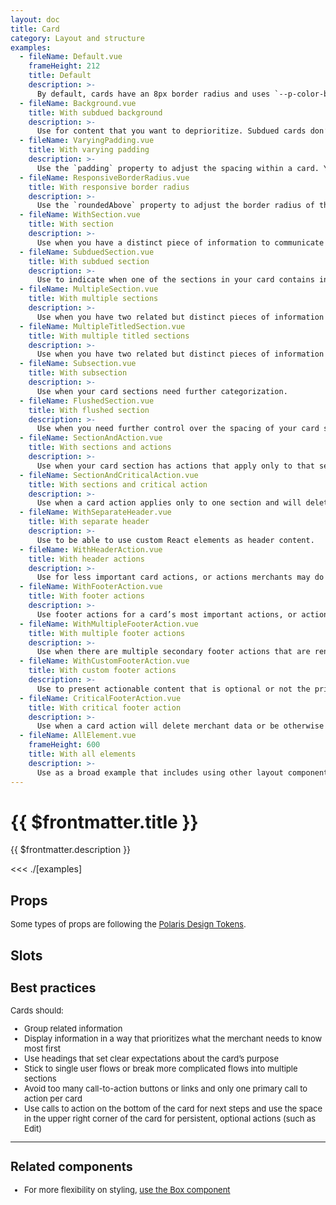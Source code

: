 ```yaml
---
layout: doc
title: Card
category: Layout and structure
examples:
  - fileName: Default.vue
    frameHeight: 212
    title: Default
    description: >-
      By default, cards have an 8px border radius and uses `--p-color-bg-surface` as the background and `--p-shadow-300` as the shadow. There is padding of `space-400` (16px) around children.
  - fileName: Background.vue
    title: With subdued background
    description: >-
      Use for content that you want to deprioritize. Subdued cards don’t stand out as much as cards with white backgrounds so don’t use them for information or actions that are critical to merchants.
  - fileName: VaryingPadding.vue
    title: With varying padding
    description: >-
      Use the `padding` property to adjust the spacing within a card. You can also specify spacing values at different breakpoints.
  - fileName: ResponsiveBorderRadius.vue
    title: With responsive border radius
    description: >-
      Use the `roundedAbove` property to adjust the border radius of the card based on a set breakpoint.
  - fileName: WithSection.vue
    title: With section
    description: >-
      Use when you have a distinct piece of information to communicate to merchants.
  - fileName: SubduedSection.vue
    title: With subdued section
    description: >-
      Use to indicate when one of the sections in your card contains inactive or disabled content.
  - fileName: MultipleSection.vue
    title: With multiple sections
    description: >-
      Use when you have two related but distinct pieces of information to communicate to merchants. Multiple sections can help break up complicated concepts to make them easier to scan and understand.
  - fileName: MultipleTitledSection.vue
    title: With multiple titled sections
    description: >-
      Use when you have two related but distinct pieces of information to communicate to merchants that are complex enough to require a title to introduce them.
  - fileName: Subsection.vue
    title: With subsection
    description: >-
      Use when your card sections need further categorization.
  - fileName: FlushedSection.vue
    title: With flushed section
    description: >-
      Use when you need further control over the spacing of your card sections.
  - fileName: SectionAndAction.vue
    title: With sections and actions
    description: >-
      Use when your card section has actions that apply only to that section.
  - fileName: SectionAndCriticalAction.vue
    title: With sections and critical action
    description: >-
      Use when a card action applies only to one section and will delete merchant data or be otherwise difficult to recover from.
  - fileName: WithSeparateHeader.vue
    title: With separate header
    description: >-
      Use to be able to use custom React elements as header content.
  - fileName: WithHeaderAction.vue
    title: With header actions
    description: >-
      Use for less important card actions, or actions merchants may do before reviewing the contents of the card. For example, merchants may want to add items to a card containing a long list, or enter a customer’s new address.
  - fileName: WithFooterAction.vue
    title: With footer actions
    description: >-
      Use footer actions for a card’s most important actions, or actions merchants should do after reviewing the contents of the card. For example, merchants should review the contents of a shipment before an important action like adding tracking information.
  - fileName: WithMultipleFooterAction.vue
    title: With multiple footer actions
    description: >-
      Use when there are multiple secondary footer actions that are rendered in an action list popover activated by a disclosure button.
  - fileName: WithCustomFooterAction.vue
    title: With custom footer actions
    description: >-
      Use to present actionable content that is optional or not the primary purpose of the page.
  - fileName: CriticalFooterAction.vue
    title: With critical footer action
    description: >-
      Use when a card action will delete merchant data or be otherwise difficult to recover from.
  - fileName: AllElement.vue
    frameHeight: 600
    title: With all elements
    description: >-
      Use as a broad example that includes using other layout components to build out the card.
---
```


# {{ $frontmatter.title }}

<Lede>

{{ $frontmatter.description }}

</Lede>

<Examples>

<<< ./[examples]

</Examples>

## Props

<div style="font-size: 0.8125rem">

Some types of props are following the [Polaris Design Tokens](https://polaris.shopify.com/tokens).

</div>

<PropsTable />

## Slots

<SlotsTable />

<div style="font-size: 0.8125rem">

## Best practices

Cards should:

- Group related information
- Display information in a way that prioritizes what the merchant needs to know most first
- Use headings that set clear expectations about the card’s purpose
- Stick to single user flows or break more complicated flows into multiple sections
- Avoid too many call-to-action buttons or links and only one primary call to action per card
- Use calls to action on the bottom of the card for next steps and use the space in the upper right corner of the card for persistent, optional actions (such as Edit)

---

## Related components

- For more flexibility on styling, [use the Box component](/components/Box)

</div>
